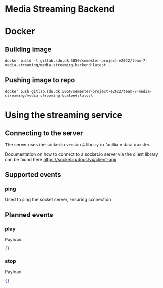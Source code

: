 # Media Streaming Backend

# Docker

## Building image

```
docker build -t gitlab.sdu.dk:5050/semester-project-e2022/team-7-media-streaming/media-streaming-backend:latest .
```

## Pushing image to repo

```
docker push gitlab.sdu.dk:5050/semester-project-e2022/team-7-media-streaming/media-streaming-backend:latest   
```
# Using the streaming service

## Connecting to the server

The server uses the socket.io version 4 library to facilitate data transfer.

Documentation on how to connect to a socket.io server via the client library can be found here https://socket.io/docs/v4/client-api/

## Supported events

### ping

Used to ping the socket server, ensuring connection

## Planned events

### play

Payload

```json
{}
```

### stop

Payload

```json
{}
```
